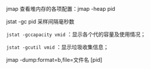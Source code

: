 jmap 查看堆内存的各项配置：jmap -heap pid

jstat -gc pid 采样间隔毫秒数

`jstat -gccapacity vmid` ：显示各个代的容量及使用情况；

`jstat -gcutil vmid` ：显示垃圾收集信息；

jmap -dump:format=b,file=文件名 [pid]